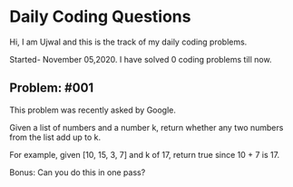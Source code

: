 # Daily Coding Questions

Hi, I am Ujwal and this is the track of my daily coding problems.

Started- November 05,2020. I have solved 0 coding problems till now.

## Problem: #001

This problem was recently asked by Google.

Given a list of numbers and a number k, return whether any two numbers from the list add up to k.

For example, given [10, 15, 3, 7] and k of 17, return true since 10 + 7 is 17.

Bonus: Can you do this in one pass?
